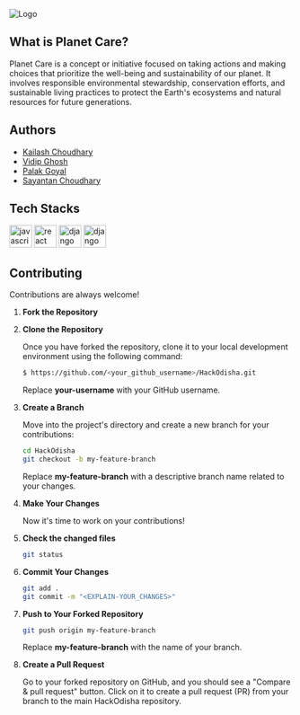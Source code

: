 ![Logo](https://github.com/PekaVengers/HackOdisha/assets/91741581/880f066e-f8d0-4989-9101-b5614370467e)

## What is Planet Care?

Planet Care is a concept or initiative focused on taking actions and making choices that prioritize the well-being and sustainability of our planet. It involves responsible environmental stewardship, conservation efforts, and sustainable living practices to protect the Earth's ecosystems and natural resources for future generations.

## Authors

- [Kailash Choudhary](https://www.github.com/kailashchoudhary11)
- [Vidip Ghosh](https://www.github.com/Vidip-Ghosh)
- [Palak Goyal](https://www.github.com/Palakkgoyal)
- [Sayantan Choudhary](https://www.github.com/Sch476)

## Tech Stacks

<div align="left">
  <img src="https://cdn.jsdelivr.net/gh/devicons/devicon/icons/javascript/javascript-original.svg" height="40" alt="javascript logo"  />
  <img src="https://cdn.jsdelivr.net/gh/devicons/devicon/icons/react/react-original.svg" height="40" alt="react logo"  />
  <img src="https://logowik.com/content/uploads/images/openai5002.jpg" 		 height="40" alt="django logo"  />
<img src="https://static.djangoproject.com/img/logos/django-logo-negative.1d528e2cb5fb.png" height="40" alt="django logo"  />
</div>

## Contributing

Contributions are always welcome!

1. **Fork the Repository**
2. **Clone the Repository**

   Once you have forked the repository, clone it to your local development environment using the following command:

   ```sh
   $ https://github.com/<your_github_username>/HackOdisha.git
   ```

   Replace **your-username** with your GitHub username.

3. **Create a Branch**

   Move into the project's directory and create a new branch for your contributions:

   ```sh
   cd HackOdisha
   git checkout -b my-feature-branch
   ```

   Replace **my-feature-branch** with a descriptive branch name related to your changes.

4. **Make Your Changes**

   Now it's time to work on your contributions!

5. **Check the changed files**

   ```sh
   git status
   ```

6. **Commit Your Changes**

   ```sh
   git add .
   git commit -m "<EXPLAIN-YOUR_CHANGES>"
   ```

7. **Push to Your Forked Repository**

   ```sh
   git push origin my-feature-branch
   ```

   Replace **my-feature-branch** with the name of your branch.

8. **Create a Pull Request**

   Go to your forked repository on GitHub, and you should see a "Compare & pull request" button. Click on it to create a pull request (PR) from your branch to the main HackOdisha repository.
